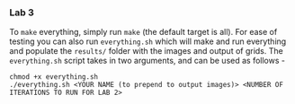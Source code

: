 ### Lab 3

To `make` everything, simply run `make` (the default target is all). For ease of testing you can also run `everything.sh` which will make and run everything and populate the `results/` folder with the images and output of grids. The `everything.sh` script takes in two arguments, and can be used as follows - 

```
chmod +x everything.sh
./everything.sh <YOUR NAME (to prepend to output images)> <NUMBER OF ITERATIONS TO RUN FOR LAB 2>
```

